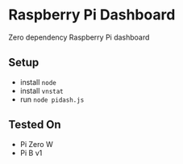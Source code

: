# Raspberry Pi Dashboard

Zero dependency Raspberry Pi dashboard 


## Setup
- install `node`
- install `vnstat`
- run `node pidash.js`

## Tested On
- Pi Zero W
- Pi B v1
